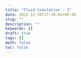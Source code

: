 ```yaml
---
title: "Fluid Simulation - 2"
date: 2022-12-30T17:29:03+05:30
slug: ""
description: ""
keywords: []
draft: true
tags: []
math: false
toc: false
---
```


